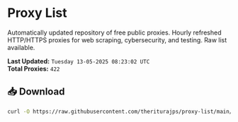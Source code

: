 # Proxy List

Automatically updated repository of free public proxies. Hourly refreshed HTTP/HTTPS proxies for web scraping, cybersecurity, and testing. Raw list available.

**Last Updated:** `Tuesday 13-05-2025 08:23:02 UTC`  
**Total Proxies:** `422`

## 📥 Download
```bash
curl -O https://raw.githubusercontent.com/theriturajps/proxy-list/main/proxies.txt
